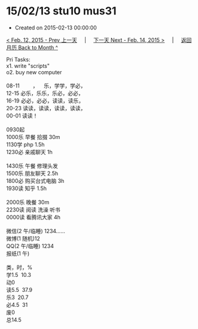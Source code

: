 # 15/02/13 stu10 mus31

- Created on 2015-02-13 00:00:00

[< Feb. 12, 2015 - Prev 上一天](_archived/lifelogs/2015/02/d12.md) &nbsp; &nbsp; | &nbsp; &nbsp; [下一天 Next - Feb. 14, 2015 >](_archived/lifelogs/2015/02/d14.md) &nbsp; &nbsp; |  &nbsp; &nbsp; [返回月历 Back to Month ^](_archived/lifelogs/2015/02/index.md)
<br/><div>Pri Tasks:</div><div>x1. write "scripts"</div><div>o2. buy new computer</div><div><br/></div><div>08-11         ，    乐，学学，学必，<br/>12-15 必乐，乐乐，乐必，必必，<br/>16-19 必必，必必，读读，读乐，<br/>20-23 读读，读读，读读，读读，</div><div>00-01 读读！</div><div><div><br/></div>0930起<br/>1000乐 早餐 拾掇 30m<br/>1130学 php 1.5h</div><div>1230必 亲戚聊天 1h</div><div><br/>1430乐 午餐 修理头发</div><div>1500乐 朋友聊天 2.5h</div><div>1800必 购买台式电脑 3h</div><div>1930读 知乎 1.5h</div><div><br/></div><div>2000乐 晚餐 30m<br/>2230读 阅读 洗澡 听书<br/>0000读 看腾讯大家 4h<div><br/></div>微信(2 午/临睡) 1234……<br/>微博(1 随机)12<br/>QQ(2 午/临睡) 1234<br/>报纸(1 午)<div><br/></div>类，时，%<br/>学1.5  10.3<br/>动0<br/>读5.5  37.9<br/>乐3  20.7<br/>必4.5  31<br/>废0<br/>总14.5

